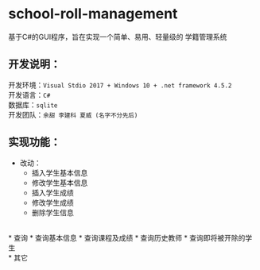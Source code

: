 # school-roll-management
基于C#的GUI程序，旨在实现一个简单、易用、轻量级的 学籍管理系统

## 开发说明：  
开发环境：`Visual Stdio 2017 + Windows 10 + .net framework 4.5.2`  
开发语言：`C#`   
数据库：`sqlite`  
开发团队：`余甜 李建科 夏威 (名字不分先后)`  

## 实现功能：
* 改动：
  * 插入学生基本信息
  * 修改学生基本信息
  * 插入学生成绩
  * 修改学生成绩
  * 删除学生信息
<br>
* 查询
  * 查询基本信息
  * 查询课程及成绩
  * 查询历史教师
  * 查询即将被开除的学生
<br>
* 其它
